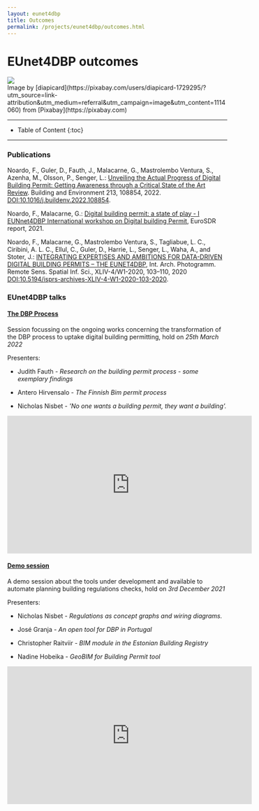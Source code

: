 ```yaml
---
layout: eunet4dbp
title: Outcomes
permalink: /projects/eunet4dbp/outcomes.html
---
```




<h1>EUnet4DBP outcomes</h1>


<div class="row">
  <div class="col-sm-12 col-xs-12"><img class="img-responsive" src="{{ "/projects/eunet4dbp/img/fruit.jpg" }}" style="max-height: 500px"></div>
</div>
Image by [diapicard](https://pixabay.com/users/diapicard-1729295/?utm_source=link-attribution&utm_medium=referral&utm_campaign=image&utm_content=1114060) from [Pixabay](https://pixabay.com) 


- - -

* Table of Content
{:toc}

- - -

### Publications

Noardo, F., Guler, D., Fauth, J., Malacarne, G., Mastrolembo Ventura, S., Azenha, M., Olsson, P., Senger, L.: [Unveiling the Actual Progress of Digital Building Permit: Getting Awareness through a Critical State of the Art Review](https://www.sciencedirect.com/science/article/pii/S0360132322001007?via%3Dihub). Building and Environment 213, 108854, 2022. [DOI:10.1016/j.buildenv.2022.108854](https://doi.org/10.1016/j.buildenv.2022.108854). 

Noardo, F., Malacarne, G.: [Digital building permit: a state of play - I EUNnet4DBP International workshop on Digital building Permit](http://www.eurosdr.net/sites/default/files/uploaded_files/eurosdr_eunet4dbp.pdf), EuroSDR report, 2021.

Noardo, F., Malacarne, G., Mastrolembo Ventura, S., Tagliabue, L. C., Ciribini, A. L. C., Ellul, C., Guler, D., Harrie, L., Senger, L., Waha, A., and Stoter, J.: [INTEGRATING EXPERTISES AND AMBITIONS FOR DATA-DRIVEN DIGITAL BUILDING PERMITS – THE EUNET4DBP](https://www.int-arch-photogramm-remote-sens-spatial-inf-sci.net/XLIV-4-W1-2020/103/2020/), Int. Arch. Photogramm. Remote Sens. Spatial Inf. Sci., XLIV-4/W1-2020, 103–110, 2020 [DOI:10.5194/isprs-archives-XLIV-4-W1-2020-103-2020](https://doi.org/10.5194/isprs-archives-XLIV-4-W1-2020-103-2020).

### EUnet4DBP talks

#### [The DBP Process](https://www.youtube.com/watch?v=cdKbCGv8j0Q)

Session focussing on the ongoing works concerning the transformation of the DBP process to uptake digital building permitting, hold on *25th March 2022*

Presenters:

- Judith Fauth - *Research on the building permit process - some exemplary findings*

- Antero Hirvensalo - *The Finnish Bim permit process*

- Nicholas Nisbet - *'No one wants a building permit, they want a building'.*

<iframe width="560" height="315" src="https://www.youtube.com/embed/cdKbCGv8j0Q" title="YouTube video player" frameborder="0" allow="accelerometer; autoplay; clipboard-write; encrypted-media; gyroscope; picture-in-picture" allowfullscreen></iframe>


#### [Demo session](https://www.youtube.com/watch?v=dDr8CSkIZPs)

A demo session about the tools under development and available to automate planning building regulations checks, hold on *3rd December 2021*

Presenters:

-  Nicholas Nisbet - *Regulations as concept graphs and wiring diagrams.*

-  José Granja - *An open tool for DBP in Portugal*

- Christopher Raitviir - *BIM module in the Estonian Building Registry*

-  Nadine Hobeika - *GeoBIM for Building Permit tool*

<iframe width="560" height="315" src="https://www.youtube.com/embed/dDr8CSkIZPs" title="YouTube video player" frameborder="0" allow="accelerometer; autoplay; clipboard-write; encrypted-media; gyroscope; picture-in-picture" allowfullscreen></iframe>


